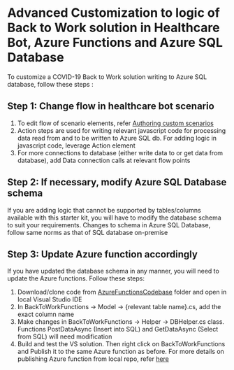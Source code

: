 # Advanced Customization to logic of Back to Work solution in Healthcare Bot, Azure Functions and Azure SQL Database

To customize a COVID-19 Back to Work solution writing to Azure SQL database, follow these steps :
## Step 1: Change flow in healthcare bot scenario
1. To edit flow of scenario elements, refer [Authoring custom scenarios](https://docs.microsoft.com/en-us/healthbot/scenario-authoring/scenario-elements)
2. Action steps are used for writing relevant javascript code for processing data read from and to be written to Azure SQL db. For adding logic in javascript code, leverage Action element
3. For more connections to database (either write data to or get data from database), add Data connection calls at relevant flow points

## Step 2: If necessary, modify Azure SQL Database schema
If you are adding logic that cannot be supported by tables/columns available with this starter kit, you will have to modify the database schema to suit your requirements. Changes to schema in Azure SQL Database, follow same norms as that of SQL database on-premise

## Step 3: Update Azure function accordingly
If you have updated the database schema in any manner, you will need to update the Azure functions. Follow these steps:
1. Download/clone code from [AzureFunctionsCodebase](https://github.com/microsoft/covid19-BackToWork/tree/master/AzureFunctionsCodebase) folder and open in local Visual Studio IDE
2. In BackToWorkFunctions -> Model -> {relevant table name}.cs, add the exact column name
3. Make changes in BackToWorkFunctions -> Helper -> DBHelper.cs class. Functions PostDataAsync (Insert into SQL) and GetDataAsync (Select from SQL) will need modification
4. Build and test the VS solution. Then right click on BackToWorkFunctions and Publish it to the same Azure function as before. For more details on publishing Azure function from local repo, refer [here](https://docs.microsoft.com/en-us/azure/azure-functions/functions-develop-vs#publish-to-azure)





